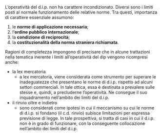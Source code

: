 L’operatività del d.i.p. non ha carattere incondizionato. Diversi sono i limiti posti al
normale funzionamento delle relative norme. Tra questi, importanza di carattere
essenziale assumono:
1. le **norme di applicazione necessaria**;
2. l’**ordine pubblico internazionale**;
3. la **condizione di reciprocità**;
4. la **costituzionalità della norma straniera richiamata**.

Ragioni di completezza impongono di precisare che in alcune trattazioni nella
tematica inerente i limiti all’operatività del dip vengono ricompresi anche:
- la lex mercatoria 
	- a lex mercatoria, viene considerata come strumento per superare le inadeguatezze che presentano le norme di d.i.p. rispetto ad alcuni settori commerciali. In tale ottica, essa è destinata a prevalere sulle stesse e, quindi, a precluderne l’operatività. Ne consegue il suo inquadramento nell’ambito dei limiti del d.i.p.
- il rinvio oltre e indietro 
	- sono considerati come ipotesi in cui il meccanismo su cui le norme di d.i.p. si fondano (il c.d. rinvio) subisce limitazioni per espressa previsione di legge. In tale prospettiva, si tratta di casi in cui il d.i.p. non è in grado di funzionare, con la conseguente collocazione nell’ambito dei limiti del d.i.p.